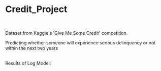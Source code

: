 # Credit_Project

<br/>




Dataset from Kaggle's 'Give Me Some Credit' competition.
<br/>






Predicting whether someone will experience serious delinquency or not within the next two years 

<br/> Results of Log Model:
